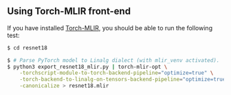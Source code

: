 ## Using Torch-MLIR front-end
If you have installed [Torch-MLIR](https://github.com/llvm/torch-mlir), you should be able to run the following test:
```sh
$ cd resnet18

$ # Parse PyTorch model to Linalg dialect (with mlir_venv activated).
$ python3 export_resnet18_mlir.py | torch-mlir-opt \
    -torchscript-module-to-torch-backend-pipeline="optimize=true" \
    -torch-backend-to-linalg-on-tensors-backend-pipeline="optimize=true" \
    -canonicalize > resnet18.mlir
```

